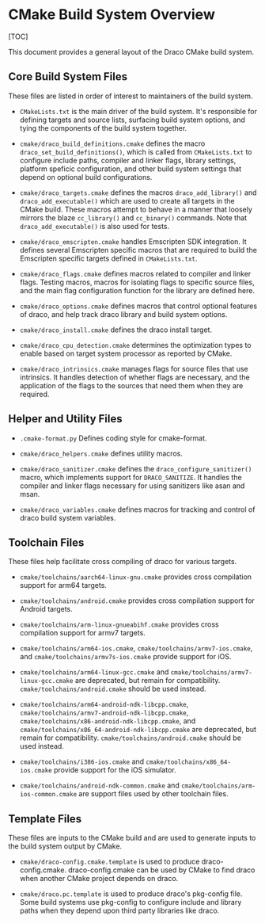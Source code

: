 # CMake Build System Overview

[TOC]

This document provides a general layout of the Draco CMake build system.

## Core Build System Files

These files are listed in order of interest to maintainers of the build system.

- `CMakeLists.txt` is the main driver of the build system. It's responsible
  for defining targets and source lists, surfacing build system options, and
  tying the components of the build system together.

- `cmake/draco_build_definitions.cmake` defines the macro
  `draco_set_build_definitions()`, which is called from `CMakeLists.txt` to
  configure include paths, compiler and linker flags, library settings,
  platform speficic configuration, and other build system settings that
  depend on optional build configurations.

- `cmake/draco_targets.cmake` defines the macros `draco_add_library()` and
  `draco_add_executable()` which are used to create all targets in the CMake
  build. These macros attempt to behave in a manner that loosely mirrors the
  blaze `cc_library()` and `cc_binary()` commands. Note that
  `draco_add_executable()` is also used for tests.

- `cmake/draco_emscripten.cmake` handles Emscripten SDK integration. It
  defines several Emscripten specific macros that are required to build the
  Emscripten specific targets defined in `CMakeLists.txt`.

- `cmake/draco_flags.cmake` defines macros related to compiler and linker
  flags. Testing macros, macros for isolating flags to specific source files,
  and the main flag configuration function for the library are defined here.

- `cmake/draco_options.cmake` defines macros that control optional features
  of draco, and help track draco library and build system options.

- `cmake/draco_install.cmake` defines the draco install target.

- `cmake/draco_cpu_detection.cmake` determines the optimization types to
  enable based on target system processor as reported by CMake.

- `cmake/draco_intrinsics.cmake` manages flags for source files that use
  intrinsics. It handles detection of whether flags are necessary, and the
  application of the flags to the sources that need them when they are
  required.

## Helper and Utility Files

- `.cmake-format.py` Defines coding style for cmake-format.

- `cmake/draco_helpers.cmake` defines utility macros.

- `cmake/draco_sanitizer.cmake` defines the `draco_configure_sanitizer()`
  macro, which implements support for `DRACO_SANITIZE`. It handles the
  compiler and linker flags necessary for using sanitizers like asan and msan.

- `cmake/draco_variables.cmake` defines macros for tracking and control of
  draco build system variables.

## Toolchain Files

These files help facilitate cross compiling of draco for various targets.

- `cmake/toolchains/aarch64-linux-gnu.cmake` provides cross compilation
  support for arm64 targets.

- `cmake/toolchains/android.cmake` provides cross compilation support for
  Android targets.

- `cmake/toolchains/arm-linux-gnueabihf.cmake` provides cross compilation
  support for armv7 targets.

- `cmake/toolchains/arm64-ios.cmake`, `cmake/toolchains/armv7-ios.cmake`,
  and `cmake/toolchains/armv7s-ios.cmake` provide support for iOS.

- `cmake/toolchains/arm64-linux-gcc.cmake` and
  `cmake/toolchains/armv7-linux-gcc.cmake` are deprecated, but remain for
  compatibility. `cmake/toolchains/android.cmake` should be used instead.

- `cmake/toolchains/arm64-android-ndk-libcpp.cmake`,
  `cmake/toolchains/armv7-android-ndk-libcpp.cmake`,
  `cmake/toolchains/x86-android-ndk-libcpp.cmake`, and
  `cmake/toolchains/x86_64-android-ndk-libcpp.cmake` are deprecated, but
  remain for compatibility. `cmake/toolchains/android.cmake` should be used
  instead.

- `cmake/toolchains/i386-ios.cmake` and `cmake/toolchains/x86_64-ios.cmake`
  provide support for the iOS simulator.

- `cmake/toolchains/android-ndk-common.cmake` and
  `cmake/toolchains/arm-ios-common.cmake` are support files used by other
  toolchain files.

## Template Files

These files are inputs to the CMake build and are used to generate inputs to the
build system output by CMake.

- `cmake/draco-config.cmake.template` is used to produce
  draco-config.cmake. draco-config.cmake can be used by CMake to find draco
  when another CMake project depends on draco.

- `cmake/draco.pc.template` is used to produce draco's pkg-config file.
  Some build systems use pkg-config to configure include and library paths
  when they depend upon third party libraries like draco.
